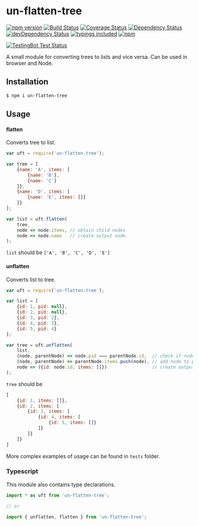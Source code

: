 un-flatten-tree
=========
[![npm version](https://badge.fury.io/js/un-flatten-tree.svg?t=1495378566925)](https://badge.fury.io/js/un-flatten-tree)
[![Build Status](https://travis-ci.org/iyegoroff/un-flatten-tree.svg?t=1495378566925&branch=master)](https://travis-ci.org/iyegoroff/un-flatten-tree)
[![Coverage Status](https://coveralls.io/repos/github/iyegoroff/un-flatten-tree/badge.svg?t=1495378566925&branch=master)](https://coveralls.io/github/iyegoroff/un-flatten-tree?branch=master)
[![Dependency Status](https://david-dm.org/iyegoroff/un-flatten-tree.svg?t=1495378566925)](https://david-dm.org/iyegoroff/un-flatten-tree)
[![devDependency Status](https://david-dm.org/iyegoroff/un-flatten-tree/dev-status.svg?t=1495378566925)](https://david-dm.org/iyegoroff/un-flatten-tree#info=devDependencies)
[![typings included](https://img.shields.io/badge/typings-included-brightgreen.svg?t=1495378566925)](#typescript)
[![npm](https://img.shields.io/npm/l/express.svg?t=1495378566925)](https://www.npmjs.com/package/un-flatten-tree)

[![TestingBot Test Status](https://testingbot.com/buildmatrix/1fb860b187bf0a3a3f2ffa5dde98c432?auth=6e9a0e6d13166fce7fd31243ace5bc4c)](https://testingbot.com/builds/1fb860b187bf0a3a3f2ffa5dde98c432?auth=6e9a0e6d13166fce7fd31243ace5bc4c)

A small module for converting trees to lists and vice versa. Can be used in browser and Node.

## Installation

```bash
$ npm i un-flatten-tree
```

## Usage

#### flatten
Converts tree to list.

```javascript
var uft = require('un-flatten-tree');

var tree = [
    {name: 'A', items: [
        {name: 'B'},
        {name: 'C'}
    ]},
    {name: 'D', items: [
        {name: 'E', items: []}
    ]}
];

var list = uft.flatten(
    tree,
    node => node.items, // obtain child nodes
    node => node.name   // create output node
);
```
  
`list` should be `['A', 'B', 'C', 'D', 'E']`

#### unflatten
Converts list to tree.

```javascript
var uft = require('un-flatten-tree');

var list = [
    {id: 1, pid: null},
    {id: 2, pid: null},
    {id: 3, pid: 2},
    {id: 4, pid: 3},
    {id: 5, pid: 4}
];

var tree = uft.unflatten(
    list,
    (node, parentNode) => node.pid === parentNode.id,  // check if node is a child of parentNode
    (node, parentNode) => parentNode.items.push(node), // add node to parentNode
    node => ({id: node.id, items: []})                 // create output node
);
```
    
`tree` should be
  
```javascript
[
    {id: 1, items: []}, 
    {id: 2, items: [
        {id: 3, items: [
            {id: 4, items: [
                {id: 5, items: []}
            ]}
        ]}
    ]}
]
```
    
More complex examples of usage can be found in `tests` folder.

### Typescript

This module also contains type declarations.

```typescript
import * as uft from 'un-flatten-tree';

// or

import { unflatten, flatten } from 'un-flatten-tree';
```    
